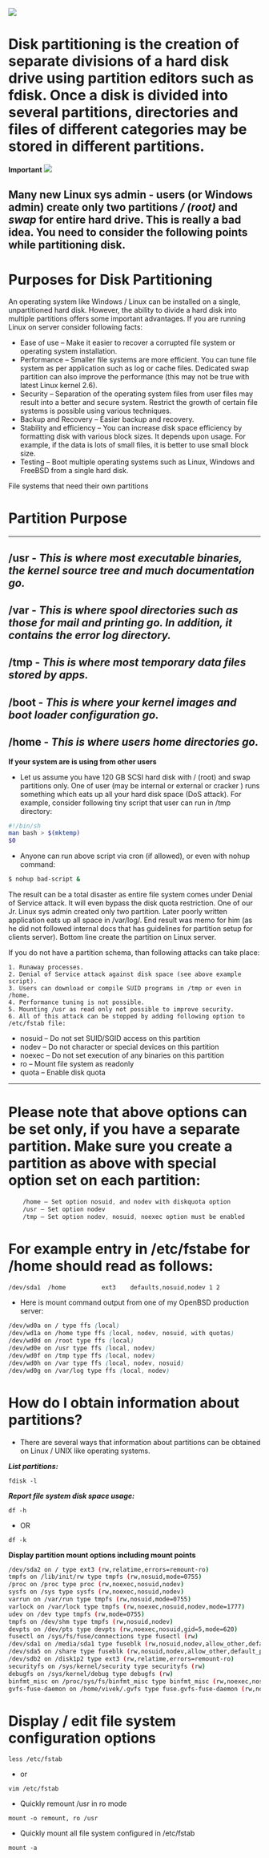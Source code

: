![](https://github.com/nu11secur1ty/Linux_Deployment_Administration_Hacks/blob/master/Importance_of_Linux_partitions/GrUbA.png)


# Disk partitioning is the creation of separate divisions of a hard disk drive using partition editors such as fdisk. Once a disk is divided into several partitions, directories and files of different categories may be stored in different partitions.

**Important**
![](https://github.com/nu11secur1ty/Linux_Deployment_Administration_Hacks/blob/master/Importance_of_Linux_partitions/alert-attention-circle-exclamation-important-notification-warning-512.png)

**Many new Linux sys admin - users (or Windows admin) create only two partitions** ***/ (root)*** **and** ***swap*** **for entire hard drive. This is really a bad idea. You need to consider the following points while partitioning disk.**
--------------------------------------------------------------------------------------------------

# Purposes for Disk Partitioning


An operating system like Windows / Linux can be installed on a single, unpartitioned hard disk. However, the ability to divide a hard disk into multiple partitions offers some important advantages. If you are running Linux on server consider following facts:

   - Ease of use – Make it easier to recover a corrupted file system or operating system installation.
   - Performance – Smaller file systems are more efficient. You can tune file system as per application such as log or cache files. Dedicated swap partition can also improve the performance (this may not be true with latest Linux kernel 2.6).
   - Security – Separation of the operating system files from user files may result into a better and secure system. Restrict the growth of certain file systems is possible using various techniques.
   - Backup and Recovery – Easier backup and recovery.
   - Stability and efficiency – You can increase disk space efficiency by formatting disk with various block sizes. It depends upon usage. For example, if the data is lots of small files, it is better to use small block size.
   - Testing – Boot multiple operating systems such as Linux, Windows and FreeBSD from a single hard disk.

File systems that need their own partitions

# Partition	Purpose
------------------------------------------------------------------------------------------------------

/usr	  -    ***This is where most executable binaries, the kernel source tree and much documentation go.***
-----------------------------------------------------------------------------------------------------

/var	  -    ***This is where spool directories such as those for mail and printing go. 
                In addition, it contains the error log directory.***
------------------------------------------------------------------------------------------------------

/tmp	 -     ***This is where most temporary data files stored by apps.***
------------------------------------------------------------------------------------------------------

/boot	   -   ***This is where your kernel images and boot loader configuration go.***
------------------------------------------------------------------------------------------------------

/home	  -    ***This is where users home directories go.***
------------------------------------------------------------------------------------------------------

**If your system are is using from other users**

- Let us assume you have 120 GB SCSI hard disk with / (root) and swap partitions only. One of user (may be internal or external or cracker ) runs something which eats up all your hard disk space (DoS attack). For example, consider following tiny script that user can run in /tmp directory:


```bash
#!/bin/sh
man bash > $(mktemp)
$0
```
- Anyone can run above script via cron (if allowed), or even with nohup command:

```bash
$ nohup bad-script &
```
The result can be a total disaster as entire file system comes under Denial of Service attack. It will even bypass the disk quota restriction. One of our Jr. Linux sys admin created only two partition. Later poorly written application eats up all space in /var/log/. End result was memo for him (as he did not followed internal docs that has guidelines for partition setup for clients server). Bottom line create the partition on Linux server.

If you do not have a partition schema, than following attacks can take place:

    1. Runaway processes.
    2. Denial of Service attack against disk space (see above example script).
    3. Users can download or compile SUID programs in /tmp or even in /home.
    4. Performance tuning is not possible.
    5. Mounting /usr as read only not possible to improve security.
    6. All of this attack can be stopped by adding following option to /etc/fstab file:
    
- nosuid – Do not set SUID/SGID access on this partition
- nodev – Do not character or special devices on this partition
- noexec – Do not set execution of any binaries on this partition
- ro – Mount file system as readonly
- quota – Enable disk quota

---------------------------------------------------------------------------------------------------
# Please note that above options can be set only, if you have a separate partition. Make sure you create a partition as above with special option set on each partition:

```css
    /home – Set option nosuid, and nodev with diskquota option
    /usr – Set option nodev
    /tmp – Set option nodev, nosuid, noexec option must be enabled
```
# For example entry in /etc/fstabe for /home should read as follows:

```css
/dev/sda1  /home          ext3    defaults,nosuid,nodev 1 2
```

- Here is mount command output from one of my OpenBSD production server:

```css
/dev/wd0a on / type ffs (local)
/dev/wd1a on /home type ffs (local, nodev, nosuid, with quotas)
/dev/wd0d on /root type ffs (local)
/dev/wd0e on /usr type ffs (local, nodev)
/dev/wd0f on /tmp type ffs (local, nodev)
/dev/wd0h on /var type ffs (local, nodev, nosuid)
/dev/wd0g on /var/log type ffs (local, nodev)
```


# How do I obtain information about partitions?

- There are several ways that information about partitions can be obtained on Linux / UNIX like operating systems.

***List partitions:***
```
fdisk -l
```
***Report file system disk space usage:***
```
df -h
```
- OR
```
df -k
```
**Display partition mount options including mount points**

```bash
/dev/sda2 on / type ext3 (rw,relatime,errors=remount-ro)
tmpfs on /lib/init/rw type tmpfs (rw,nosuid,mode=0755)
/proc on /proc type proc (rw,noexec,nosuid,nodev)
sysfs on /sys type sysfs (rw,noexec,nosuid,nodev)
varrun on /var/run type tmpfs (rw,nosuid,mode=0755)
varlock on /var/lock type tmpfs (rw,noexec,nosuid,nodev,mode=1777)
udev on /dev type tmpfs (rw,mode=0755)
tmpfs on /dev/shm type tmpfs (rw,nosuid,nodev)
devpts on /dev/pts type devpts (rw,noexec,nosuid,gid=5,mode=620)
fusectl on /sys/fs/fuse/connections type fusectl (rw)
/dev/sda1 on /media/sda1 type fuseblk (rw,nosuid,nodev,allow_other,default_permissions,blksize=4096)
/dev/sda5 on /share type fuseblk (rw,nosuid,nodev,allow_other,default_permissions,blksize=4096)
/dev/sdb2 on /disk1p2 type ext3 (rw,relatime,errors=remount-ro)
securityfs on /sys/kernel/security type securityfs (rw)
debugfs on /sys/kernel/debug type debugfs (rw)
binfmt_misc on /proc/sys/fs/binfmt_misc type binfmt_misc (rw,noexec,nosuid,nodev)
gvfs-fuse-daemon on /home/vivek/.gvfs type fuse.gvfs-fuse-daemon (rw,nosuid,nodev,user=vivek)
```

# Display / edit file system configuration options
```
less /etc/fstab
```
- or
```
vim /etc/fstab
```
- Quickly remount /usr in ro mode
```
mount -o remount, ro /usr
```
- Quickly mount all file system configured in /etc/fstab
```
mount -a
```



